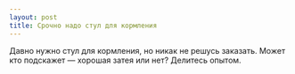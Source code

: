 ```yaml
---
layout: post 
title: Срочно надо стул для кормления 
--- 
```

Давно нужно стул для кормления, но никак не решусь заказать. Может кто подскажет — хорошая затея или нет? Делитесь опытом.